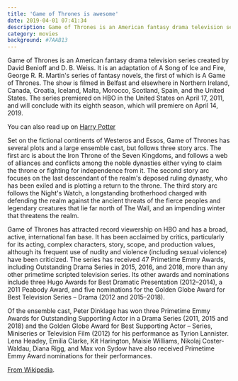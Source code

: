 ```yaml
---
title: 'Game of Thrones is awesome'
date: 2019-04-01 07:41:34
description: Game of Thrones is an American fantasy drama television series created by David Benioff and D. B. Weiss.
category: movies
background: #7AAB13
---
```


Game of Thrones is an American fantasy drama television series created by David Benioff and D. B. Weiss. It is an adaptation of A Song of Ice and Fire, George R. R. Martin's series of fantasy novels, the first of which is A Game of Thrones. The show is filmed in Belfast and elsewhere in Northern Ireland, Canada, Croatia, Iceland, Malta, Morocco, Scotland, Spain, and the United States. The series premiered on HBO in the United States on April 17, 2011, and will conclude with its eighth season, which will premiere on April 14, 2019.

You can also read up on [Harry Potter](/harry-potter)

Set on the fictional continents of Westeros and Essos, Game of Thrones has several plots and a large ensemble cast, but follows three story arcs. The first arc is about the Iron Throne of the Seven Kingdoms, and follows a web of alliances and conflicts among the noble dynasties either vying to claim the throne or fighting for independence from it. The second story arc focuses on the last descendant of the realm's deposed ruling dynasty, who has been exiled and is plotting a return to the throne. The third story arc follows the Night's Watch, a longstanding brotherhood charged with defending the realm against the ancient threats of the fierce peoples and legendary creatures that lie far north of The Wall, and an impending winter that threatens the realm.

Game of Thrones has attracted record viewership on HBO and has a broad, active, international fan base. It has been acclaimed by critics, particularly for its acting, complex characters, story, scope, and production values, although its frequent use of nudity and violence (including sexual violence) have been criticized. The series has received 47 Primetime Emmy Awards, including Outstanding Drama Series in 2015, 2016, and 2018, more than any other primetime scripted television series. Its other awards and nominations include three Hugo Awards for Best Dramatic Presentation (2012–2014), a 2011 Peabody Award, and five nominations for the Golden Globe Award for Best Television Series – Drama (2012 and 2015–2018).

Of the ensemble cast, Peter Dinklage has won three Primetime Emmy Awards for Outstanding Supporting Actor in a Drama Series (2011, 2015 and 2018) and the Golden Globe Award for Best Supporting Actor – Series, Miniseries or Television Film (2012) for his performance as Tyrion Lannister. Lena Headey, Emilia Clarke, Kit Harington, Maisie Williams, Nikolaj Coster-Waldau, Diana Rigg, and Max von Sydow have also received Primetime Emmy Award nominations for their performances.

[From Wikipedia](https://en.wikipedia.org/wiki/Game_of_Thrones).
